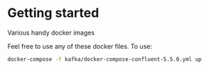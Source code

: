 # Getting started
Various handy docker images

Feel free to use any of these docker files. To use:

```bash
docker-compose -f kafka/docker-compose-confluent-5.5.0.yml up
```
